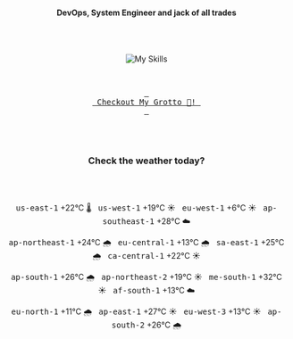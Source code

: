 <h4 align="center">DevOps, System Engineer and jack of all trades</h4>

<div align="center">
  <br/><br/>

![My Skills](https://go-skill-icons.vercel.app/api/icons?i=prometheus,grafana,amazonwebservices,azure,typescript,golang,docker,kubernetes,argocd,rust&perline=5&theme=light)

<br/>

[<kbd> <br> Checkout My Grotto 🍵! <br> </kbd>](https://sathirak.me/)
  
</div>

<br/>
<br/>

<h3 align="center">Check the weather today?</h3>
<!-- start-daily-update -->
<div align="center">
  <!-- Updated on Mon Sep 22 01:46:32 UTC 2025 --><br><br>

  <kbd>us-east-1</kbd> +22°C 🌡️ &nbsp; 
  <kbd>us-west-1</kbd> +19°C ☀️ &nbsp; 
  <kbd>eu-west-1</kbd> +6°C ☀️ &nbsp; 
  <kbd>ap-southeast-1</kbd> +28°C ☁️ <br>

  <kbd>ap-northeast-1</kbd> +24°C 🌧️ &nbsp; 
  <kbd>eu-central-1</kbd> +13°C 🌧️ &nbsp; 
  <kbd>sa-east-1</kbd> +25°C 🌧️ &nbsp; 
  <kbd>ca-central-1</kbd> +22°C ☀️ <br>

  <kbd>ap-south-1</kbd> +26°C 🌧️ &nbsp; 
  <kbd>ap-northeast-2</kbd> +19°C ☀️ &nbsp; 
  <kbd>me-south-1</kbd> +32°C ☀️ &nbsp; 
  <kbd>af-south-1</kbd> +13°C ☁️ <br>

  <kbd>eu-north-1</kbd> +11°C 🌧️ &nbsp; 
  <kbd>ap-east-1</kbd> +27°C ☀️ &nbsp; 
  <kbd>eu-west-3</kbd> +13°C ☀️ &nbsp; 
  <kbd>ap-south-2</kbd> +26°C 🌧️
</div>
<!-- end-daily-update -->
